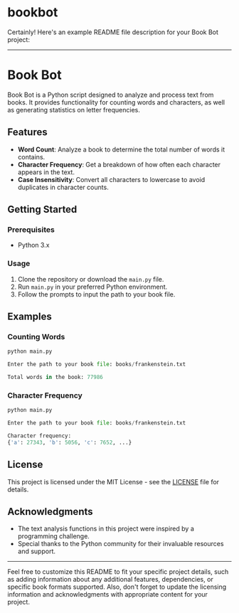 # bookbot
Certainly! Here's an example README file description for your Book Bot project:

---

# Book Bot

Book Bot is a Python script designed to analyze and process text from books. It provides functionality for counting words and characters, as well as generating statistics on letter frequencies.

## Features

- **Word Count**: Analyze a book to determine the total number of words it contains.
- **Character Frequency**: Get a breakdown of how often each character appears in the text.
- **Case Insensitivity**: Convert all characters to lowercase to avoid duplicates in character counts.

## Getting Started

### Prerequisites

- Python 3.x

### Usage

1. Clone the repository or download the `main.py` file.
2. Run `main.py` in your preferred Python environment.
3. Follow the prompts to input the path to your book file.

## Examples

### Counting Words

```python
python main.py

Enter the path to your book file: books/frankenstein.txt

Total words in the book: 77986
```

### Character Frequency

```python
python main.py

Enter the path to your book file: books/frankenstein.txt

Character frequency:
{'a': 27343, 'b': 5056, 'c': 7652, ...}
```

## License

This project is licensed under the MIT License - see the [LICENSE](LICENSE) file for details.

## Acknowledgments

- The text analysis functions in this project were inspired by a programming challenge.
- Special thanks to the Python community for their invaluable resources and support.

---

Feel free to customize this README to fit your specific project details, such as adding information about any additional features, dependencies, or specific book formats supported. Also, don't forget to update the licensing information and acknowledgments with appropriate content for your project.
